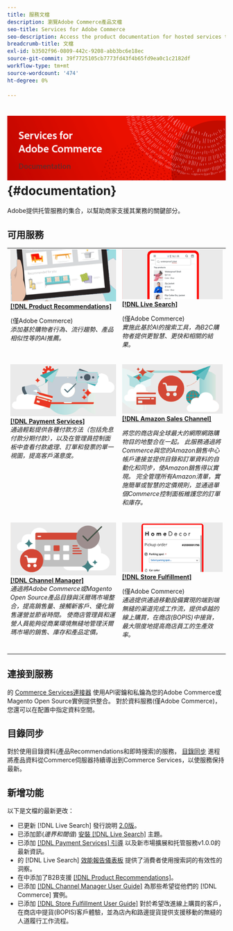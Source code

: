 ```yaml
---
title: 服務文檔
description: 瀏覽Adobe Commerce產品文檔
seo-title: Services for Adobe Commerce
seo-description: Access the product documentation for hosted services that help Adobe Commerce and Magento Open Source merchants support key components of their business.
breadcrumb-title: 文檔
exl-id: b3502f96-0809-442c-9208-abb3bc6e18ec
source-git-commit: 39f7725105cb7773fd43f4b65fd9ea0c1c2182df
workflow-type: tm+mt
source-wordcount: '474'
ht-degree: 0%

---
```


# <!-- use banner as heading -->![服務文檔](./assets/banner-services-home.png) {#documentation}

Adobe提供托管服務的集合，以幫助商家支援其業務的關鍵部分。

## 可用服務

<table>
<tr>
   <td valign="top">
       <img alt="[!UICONTROL Product Recommendations]" src="assets/product-recs.png" />
    <div><a href="https://experienceleague.adobe.com/docs/commerce-merchant-services/product-recommendations/overview.html">
    <strong>[!DNL Product Recommendations]</strong></a>
    </div>
    <p>(僅Adobe Commerce)<br><em>添加基於購物者行為、流行趨勢、產品相似性等的AI推薦。</em></p>
    </br>
  </td>
  <td valign="top">
      <img alt="[!DNL Live Search]" src="assets/live-search.png" />
    <div>
    <a href="https://experienceleague.adobe.com/docs/commerce-merchant-services/live-search/overview.html"><strong>[!DNL Live Search]</strong></a>
    </div>
    <p>(僅Adobe Commerce)<br><em>實施此基於AI的搜索工具，為B2C購物者提供更智慧、更快和相關的結果。</em></p>
    </br>
  </td>
</tr>
<tr>
  <td valign="top">
    <img alt="[!DNL Payment Services]" src="assets/payment-services.png"/>
    <div>
    <a href="https://experienceleague.adobe.com/docs/commerce-merchant-services/payment-services/guide-overview.html"><strong>[!DNL Payment Services]</strong></a>
    </div>
    <em>通過輕鬆提供各種付款方法（包括免息付款分期付款），以及在管理員控制面板中查看付款處理、訂單和發票的單一視圖，提高客戶滿意度。</em>
    </br>
  </td>
    <td valign="top">
       <img alt="Amazon Sales Channel" src="assets/amazon-channel.png" />
    <div><a href="https://experienceleague.adobe.com/docs/commerce-channels/amazon/guide-overview.html">
    <strong>[!DNL Amazon Sales Channel]</strong></a>
    </div>
    <p><em>將您的商店與全球最大的網際網路購物目的地整合在一起。 此服務通過將Commerce與您的Amazon銷售中心帳戶連接並提供目錄和訂單資料的自動化和同步，使Amazon銷售得以實現。 完全管理所有Amazon清單，實施簡單或智慧的定價規則，並通過單個Commerce控制面板維護您的訂單和庫存。</em></p>
    </br>
  </td>
</tr>
<tr>
  <td valign="top">
    <img alt="[!DNL Channel Manager]" src="assets/channel-manager.png"/>
    <div>
    <a href="https://experienceleague.adobe.com/docs/commerce-channels/channel-manager/guide-overview.html"><strong>[!DNL Channel Manager]</strong></a>
    </div>
    <em>通過將Adobe Commerce或Magento Open Source產品目錄與沃爾瑪市場整合，提高銷售量、接觸新客戶、優化銷售運營並節省時間。 使商店管理員和運營人員能夠從商業環境無縫地管理沃爾瑪市場的銷售、庫存和產品定價。</em>
    </br>
  </td>
  <td valign="top">
    <img alt="儲存履行" src="assets/store-fulfillment-landing-graphic.png"/>
    <div><a href="https://experienceleague.adobe.com/docs/commerce-merchant-services/store-fulfillment/guide-overview.html">
    <strong>[!DNL Store Fulfillment]</strong></a>
    </div>
    <p>(僅Adobe Commerce)<br><em>通過提供通過移動設備實現的端到端無縫的渠道完成工作流，提供卓越的線上購買，在商店(BOPIS)中接貨，最大限度地提高商店員工的生產效率。</em></p>
    </br>
  </td>
</tr>
</table>

## 連接到服務

的 [Commerce Services連接器](saas.md) 使用API密鑰和私鑰為您的Adobe Commerce或Magento Open Source實例提供整合。 對於資料服務(僅Adobe Commerce)，您還可以在配置中指定資料空間。

## 目錄同步

對於使用目錄資料(產品Recommendations和即時搜索)的服務， [目錄同步](catalog-sync.md) 進程將產品資料從Commerce伺服器持續導出到Commerce Services，以使服務保持最新。

## 新增功能

以下是文檔的最新更改：

* 已更新 [!DNL Live Search] 發行說明 [2.0版](/help/live-search/release-notes.md)。
* 已添加節(_邊界和閾值_) [安裝 [!DNL Live Search]](/help/live-search/install.md) 主題。
* 已添加 [[!DNL Payment Services] 引導](/help/payment-services/guide-overview.md) 以及新市場擴展和托管服務v1.0.0的最新資訊。
* 的 [!DNL Live Search] [效能報告儀表板](/help/live-search/performance.md) 提供了消費者使用搜索詞的有效性的洞察。
* 在中添加了B2B支援 [[!DNL Product Recommendations]](/help/product-recommendations/overview.md)。
* 已添加 [[!DNL Channel Manager User Guide]](https://experienceleague.adobe.com/docs/commerce-channels/channel-manager/guide-overview.html) 為那些希望從他們的 [!DNL Commerce] 實例。
* 已添加 [[!DNL Store Fulfillment User Guide]](https://experienceleague.adobe.com/docs/commerce-merchant-services/store-fulfillment/guide-overview.html) 對於希望改進線上購買的客戶，在商店中提貨(BOPIS)客戶體驗，並為店內和路邊提貨提供支援移動的無縫的人道履行工作流程。
